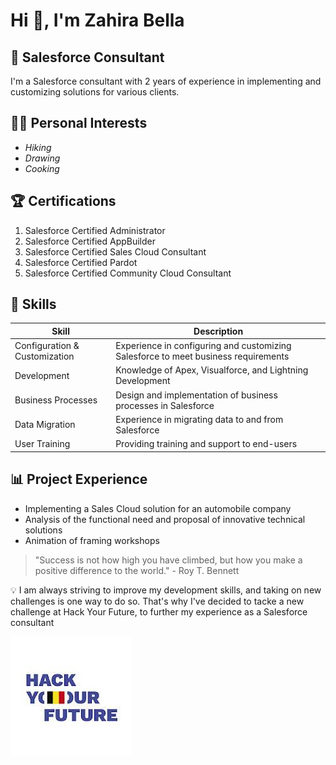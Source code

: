 # Hi 👋, I'm Zahira Bella

## 💼 Salesforce Consultant

I'm a Salesforce consultant with 2 years of experience in implementing and
customizing solutions for various clients.

## 🏃‍♂️ Personal Interests

- _Hiking_
- _Drawing_
- _Cooking_

## 🏆 Certifications

1. Salesforce Certified Administrator
2. Salesforce Certified AppBuilder
3. Salesforce Certified Sales Cloud Consultant
4. Salesforce Certified Pardot
5. Salesforce Certified Community Cloud Consultant

## 🔨 Skills

| Skill                         | Description                                                                        |
| ----------------------------- | ---------------------------------------------------------------------------------- |
| Configuration & Customization | Experience in configuring and customizing Salesforce to meet business requirements |
| Development                   | Knowledge of Apex, Visualforce, and Lightning Development                          |
| Business Processes            | Design and implementation of business processes in Salesforce                      |
| Data Migration                | Experience in migrating data to and from Salesforce                                |
| User Training                 | Providing training and support to end-users                                        |

## 📊 Project Experience

- Implementing a Sales Cloud solution for an automobile company
- Analysis of the functional need and proposal of innovative technical solutions
- Animation of framing workshops

> "Success is not how high you have climbed, but how you make a positive
> difference to the world." - Roy T. Bennett

💡 I am always striving to improve my development skills, and taking on new
challenges is one way to do so. That's why I've decided to tacke a new challenge
at Hack Your Future, to further my experience as a Salesforce consultant

![HYF](./img/hyf.jpeg)
